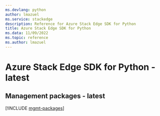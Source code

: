 ```yaml
---
ms.devlang: python
author: lmazuel
ms.service: stackedge
description: Reference for Azure Stack Edge SDK for Python
title: Azure Stack Edge SDK for Python
ms.data: 11/09/2022
ms.topic: reference
ms.author: lmazuel
---
```

# Azure Stack Edge SDK for Python - latest

## Management packages - latest
[!INCLUDE [mgmt-packages](stack-edge-mgmt-index.md)]